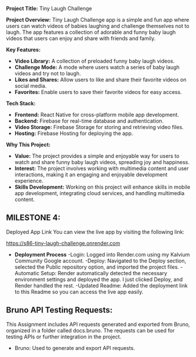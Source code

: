**Project Title:** Tiny Laugh Challenge

**Project Overview:** Tiny Laugh  Challenge app is a simple and fun app where users can watch videos of babies laughing and challenge themselves not to laugh. The app features a collection of adorable and funny baby laugh videos that users can enjoy and share with friends and family.

**Key Features:**
- **Video Library:** A collection of preloaded funny baby laugh videos.
- **Challenge Mode:** A mode where users watch a series of baby laugh videos and try not to laugh.
- **Likes and Shares:** Allow users to like and share their favorite videos on social media.
- **Favorites:** Enable users to save their favorite videos for easy access.


**Tech Stack:**
- **Frontend:** React Native for cross-platform mobile app development.
- **Backend:** Firebase for real-time database and authentication.
- **Video Storage:** Firebase Storage for storing and retrieving video files.
- **Hosting:** Firebase Hosting for deploying the app.

**Why This Project:**
- **Value:** The project provides a simple and enjoyable way for users to watch and share funny baby laugh videos, spreading joy and happiness.
- **Interest:** The project involves working with multimedia content and user interactions, making it an engaging and enjoyable development experience.
- **Skills Development:** Working on this project will enhance skills in mobile app development, integrating cloud services, and handling multimedia content.

## MILESTONE 4:
Deployed App Link
You can view the live app by visiting the following link:

https://s86-tiny-laugh-challenge.onrender.com 

- **Deployment Process**
 -Login: Logged into Render.com using my Kalvium Community Google account.
 -Deploy: Navigated to the Deploy section, selected the Public repository option, and imported the project files.
 -Automatic Setup: Render automatically detected the necessary environment settings and deployed the app. I just clicked Deploy, and Render handled the rest.
 -Updated Readme: Added the deployment link to this Readme so you can access the live app easily.

 ## Bruno API Testing Requests:

This Assignment includes API requests generated and exported from Bruno, organized in a folder called docs.bruno. The requests can be used for testing APIs or further integration in the project.

- Bruno: Used to generate and export API requests.